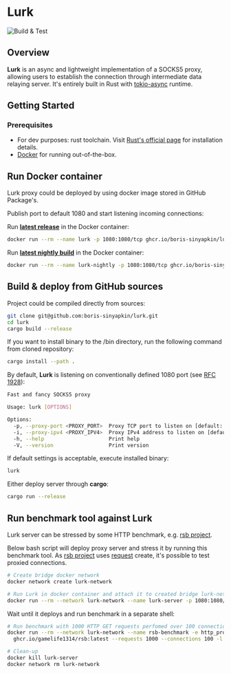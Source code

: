 
# Lurk

![Build & Test](https://github.com/boris-sinyapkin/lurk/actions/workflows/build-and-test.yaml/badge.svg?branch=master)

## Overview

**Lurk** is an async and lightweight implementation of a SOCKS5 proxy, allowing users to establish the connection through intermediate data relaying server. It's entirely built in Rust with [tokio-async](https://tokio.rs) runtime.

## Getting Started

### Prerequisites

- For dev purposes: rust toolchain. Visit [Rust's official page](https://www.rust-lang.org/) for installation details.
- [Docker](https://www.docker.com) for running out-of-the-box.

## Run Docker container

Lurk proxy could be deployed by using docker image stored in GitHub Package's.

Publish port to default 1080 and start listening incoming connections:

Run [**latest release**](https://github.com/boris-sinyapkin/lurk/releases/latest) in the Docker container:

```bash
docker run --rm --name lurk -p 1080:1080/tcp ghcr.io/boris-sinyapkin/lurk:latest
```

Run [**latest nightly build**](https://github.com/boris-sinyapkin/lurk/pkgs/container/lurk-nightly) in the Docker container:

```bash
docker run --rm --name lurk-nightly -p 1080:1080/tcp ghcr.io/boris-sinyapkin/lurk-nightly:latest
```

## Build & deploy from GitHub sources

Project could be compiled directly from sources:

```bash
git clone git@github.com:boris-sinyapkin/lurk.git
cd lurk
cargo build --release 
```

If you want to install binary to the /bin directory, run the following command from cloned repository:

```bash
cargo install --path .
```

By default, **Lurk** is listening on conventionally defined 1080 port (see [RFC 1928](https://datatracker.ietf.org/doc/html/rfc1928)):

```bash
Fast and fancy SOCKS5 proxy

Usage: lurk [OPTIONS]

Options:
  -p, --proxy-port <PROXY_PORT>  Proxy TCP port to listen on [default: 1080]
  -i, --proxy-ipv4 <PROXY_IPV4>  Proxy IPv4 address to listen on [default: 0.0.0.0]
  -h, --help                     Print help
  -V, --version                  Print version
```

If default settings is acceptable, execute installed binary:

```bash
lurk
```

Either deploy server through **cargo**:

```bash
cargo run --release
```

## Run benchmark tool against Lurk

Lurk server can be stressed by some HTTP benchmark, e.g. [rsb project](https://github.com/gamelife1314/rsb).

Below bash script will deploy proxy server and stress it by running this benchmark tool.
As [rsb project](https://github.com/gamelife1314/rsb) uses [request](https://github.com/gamelife1314/rsb?tab=readme-ov-file#proxy) create,
it's possible to test proxied connections.

```bash
# Create bridge docker network
docker network create lurk-network

# Run Lurk in docker container and attach it to created bridge lurk-network
docker run --rm --network lurk-network --name lurk-server -p 1080:1080/tcp ghcr.io/boris-sinyapkin/lurk:latest
```

Wait until it deploys and run benchmark in a separate shell:

```bash
# Run benchmark with 1000 HTTP GET requests perfomed over 100 connections
docker run --rm --network lurk-network --name rsb-benchmark -e http_proxy=socks5://lurk-server:1080 \
  ghcr.io/gamelife1314/rsb:latest --requests 1000 --connections 100 -l --timeout 5 http://example.com

# Clean-up
docker kill lurk-server
docker network rm lurk-network
```
